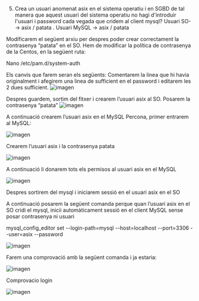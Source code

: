 5.	Crea un usuari anomenat asix en el sistema operatiu i en SGBD de tal manera que aquest usuari del sistema operatiu no hagi d'introduir l'usuari i password cada vegada que cridem al client mysql? 
Usuari SO-→ asix / patata . Usuari MySQL → asix / patata 


Modificarem el següent arxiu per despres poder crear correctament la contrasenya “patata” en el SO. Hem de modificar la política de contrasenya de la Centos, en la següent ruta:

Nano /etc/pam.d/system-auth

Els canvis que farem seran els següents:
Comentarem la linea que hi havia originalment i afegirem una linea de sufficient en el password i editarem les 2 dues sufficient.
![imagen](https://user-images.githubusercontent.com/61557739/154850289-fc7099e9-9b8d-4145-968d-783a0ff66a03.png)

Despres guardem, sortim del fitxer i crearem l’usuari asix al SO. Posarem la contrasenya “patata”
![imagen](https://user-images.githubusercontent.com/61557739/154850302-a5d5cd47-02b0-4ece-b027-4826aee7d0d6.png)


A continuació crearem l’usuari asix en el MySQL Percona, primer entrarem al MySQL:

![imagen](https://user-images.githubusercontent.com/61557739/154850333-76a21380-380a-4402-bd93-677610f36e32.png)

Crearem l’usuari asix i la contrasenya patata

![imagen](https://user-images.githubusercontent.com/61557739/154850343-cb8e219d-40cb-4ff5-9dd6-4cb37aaec52b.png)

A continuació li donarem tots els permisos al usuari asix en el MySQL

![imagen](https://user-images.githubusercontent.com/61557739/154850355-ea9d9eeb-356f-44b0-8be4-ae952ba08376.png)

Despres sortirem del mysql i iniciarem sessió en el usuari asix en el SO

A continuació posarem la següent comanda perque quan l’usuari asix en el SO cridi el mysql, inicii automàticament sessió en el client MySQL sense posar contrasenya ni usuari

mysql_config_editor set --login-path=mysql --host=localhost --port=3306 --user=asix --password


![imagen](https://user-images.githubusercontent.com/61557739/154850373-4c2b6a85-0172-4916-aa46-357c3cbcb5c2.png)


Farem una comprovació amb la següent comanda i ja estaria:

![imagen](https://user-images.githubusercontent.com/61557739/154850386-d0f220ad-24f6-4aa1-83ea-17f9bcf9e39c.png)

Comprovacio login 

![imagen](https://user-images.githubusercontent.com/61557739/154850430-8bf5d2fc-fbaf-4279-9642-d6885e392b84.png)
